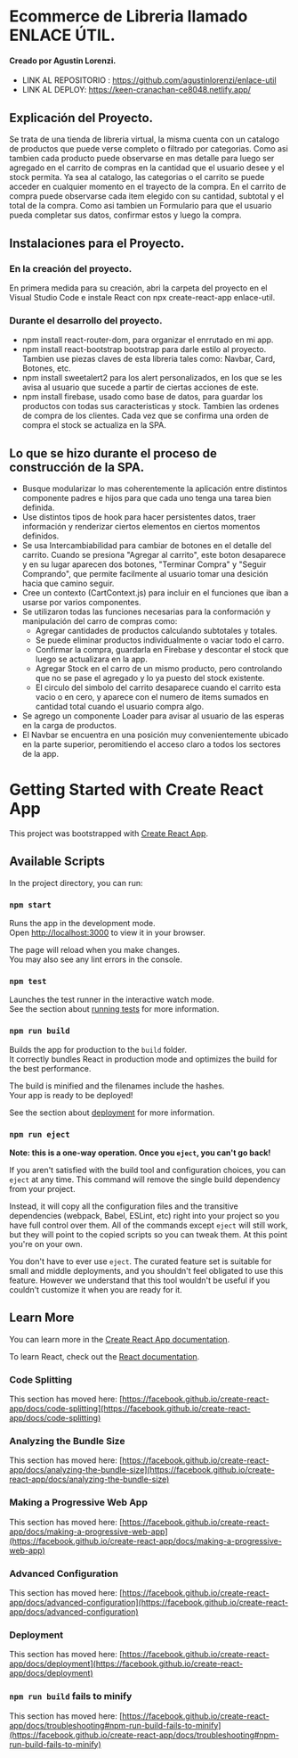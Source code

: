 # Ecommerce de Libreria llamado ENLACE ÚTIL.
#### Creado por Agustin Lorenzi.

* LINK AL REPOSITORIO : https://github.com/agustinlorenzi/enlace-util
* LINK AL DEPLOY: https://keen-cranachan-ce8048.netlify.app/

## Explicación del Proyecto.

Se trata de una tienda de libreria virtual, la misma cuenta con un catalogo de productos que puede verse completo
o filtrado por categorias. Como asi tambien cada producto puede observarse en mas detalle para luego ser agregado
en el carrito de compras en la cantidad que el usuario desee y el stock permita.
Ya sea al catalogo, las categorias o el carrito se puede acceder en cualquier momento en el trayecto de la compra.
En el carrito de compra puede observarse cada item elegido con su cantidad, subtotal y el total de la compra. Como
asi tambien un Formulario para que el usuario pueda completar sus datos, confirmar estos y luego la compra.

## Instalaciones para el Proyecto.

### En la creación del proyecto.

En primera medida para su creación, abri la carpeta del proyecto en el Visual Studio Code e instale React con 
npx create-react-app enlace-util.

### Durante el desarrollo del proyecto.

* npm install react-router-dom, para organizar el enrrutado en mi app.
* npm install react-bootstrap bootstrap para darle estilo al proyecto. Tambien use piezas claves de esta libreria tales como: Navbar, Card, Botones, etc.
* npm install sweetalert2 para los alert personalizados, en los que se les avisa al usuario que sucede a partir de
ciertas acciones de este.
* npm install firebase, usado como base de datos, para guardar los productos con todas sus caracteristicas y stock.
Tambien las ordenes de compra de los clientes. Cada vez que se confirma una orden de compra el stock se actualiza en la SPA.

## Lo que se hizo durante el proceso de construcción de la SPA.

* Busque modularizar lo mas coherentemente la aplicación entre distintos componente padres e hijos para que cada uno tenga una tarea bien definida. 
* Use distintos tipos de hook para hacer persistentes datos, traer información y renderizar ciertos elementos
en ciertos momentos definidos.
* Se usa Intercambiabilidad para cambiar de botones en el detalle del carrito. Cuando se presiona "Agregar al carrito", este boton desaparece y en su lugar aparecen dos botones, "Terminar Compra" y "Seguir Comprando",
que permite facilmente al usuario tomar una desición hacia que camino seguir.
* Cree un contexto (CartContext.js) para incluir en el funciones que iban a usarse por varios componentes.
* Se utilizaron todas las funciones necesarias para la conformación y manipulación del carro de compras como: 
  - Agregar cantidades de productos calculando subtotales y totales.
  - Se puede eliminar productos individualmente o vaciar todo el carro.
  - Confirmar la compra, guardarla en Firebase y descontar el stock que luego se actualizara en la app.
  - Agregar Stock en el carro de un mismo producto, pero controlando que no se pase el agregado y lo ya puesto del
  stock existente.
  - El circulo del simbolo del carrito desaparece cuando el carrito esta vacio o en cero, y aparece con el numero
  de items sumados en cantidad total cuando el usuario compra algo.
* Se agrego un componente Loader para avisar al usuario de las esperas en la carga de productos.
* El Navbar se encuentra en una posición muy convenientemente ubicado en la parte superior, peromitiendo el acceso
claro a todos los sectores de la app.

 



# Getting Started with Create React App

This project was bootstrapped with [Create React App](https://github.com/facebook/create-react-app).

## Available Scripts

In the project directory, you can run:

### `npm start`

Runs the app in the development mode.\
Open [http://localhost:3000](http://localhost:3000) to view it in your browser.

The page will reload when you make changes.\
You may also see any lint errors in the console.

### `npm test`

Launches the test runner in the interactive watch mode.\
See the section about [running tests](https://facebook.github.io/create-react-app/docs/running-tests) for more information.

### `npm run build`

Builds the app for production to the `build` folder.\
It correctly bundles React in production mode and optimizes the build for the best performance.

The build is minified and the filenames include the hashes.\
Your app is ready to be deployed!

See the section about [deployment](https://facebook.github.io/create-react-app/docs/deployment) for more information.

### `npm run eject`

**Note: this is a one-way operation. Once you `eject`, you can't go back!**

If you aren't satisfied with the build tool and configuration choices, you can `eject` at any time. This command will remove the single build dependency from your project.

Instead, it will copy all the configuration files and the transitive dependencies (webpack, Babel, ESLint, etc) right into your project so you have full control over them. All of the commands except `eject` will still work, but they will point to the copied scripts so you can tweak them. At this point you're on your own.

You don't have to ever use `eject`. The curated feature set is suitable for small and middle deployments, and you shouldn't feel obligated to use this feature. However we understand that this tool wouldn't be useful if you couldn't customize it when you are ready for it.

## Learn More

You can learn more in the [Create React App documentation](https://facebook.github.io/create-react-app/docs/getting-started).

To learn React, check out the [React documentation](https://reactjs.org/).

### Code Splitting

This section has moved here: [https://facebook.github.io/create-react-app/docs/code-splitting](https://facebook.github.io/create-react-app/docs/code-splitting)

### Analyzing the Bundle Size

This section has moved here: [https://facebook.github.io/create-react-app/docs/analyzing-the-bundle-size](https://facebook.github.io/create-react-app/docs/analyzing-the-bundle-size)

### Making a Progressive Web App

This section has moved here: [https://facebook.github.io/create-react-app/docs/making-a-progressive-web-app](https://facebook.github.io/create-react-app/docs/making-a-progressive-web-app)

### Advanced Configuration

This section has moved here: [https://facebook.github.io/create-react-app/docs/advanced-configuration](https://facebook.github.io/create-react-app/docs/advanced-configuration)

### Deployment

This section has moved here: [https://facebook.github.io/create-react-app/docs/deployment](https://facebook.github.io/create-react-app/docs/deployment)

### `npm run build` fails to minify

This section has moved here: [https://facebook.github.io/create-react-app/docs/troubleshooting#npm-run-build-fails-to-minify](https://facebook.github.io/create-react-app/docs/troubleshooting#npm-run-build-fails-to-minify)
